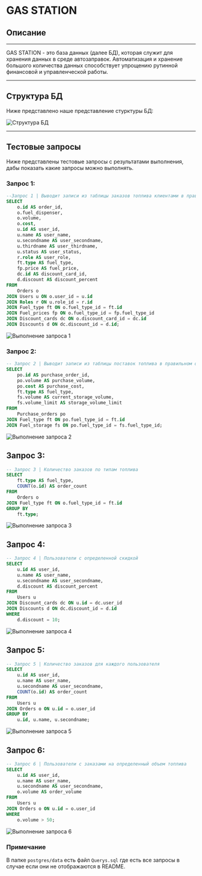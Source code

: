# GAS STATION

## Описание

---
GAS STATION - это база данных (далее БД), которая служит для хранения данных в среде автозаправок.
Автоматизация и хранение большого количества данных способствует упрощению рутинной финансовой и управленческой работы.

---

## Структура БД

Ниже представлено наше представление стурктуры БД:

![Структура БД](postgres/.images/Structure.png)

---

## Тестовые запросы

Ниже представлены тестовые запросы с результатами выполнения, дабы показать какие запросы можно выполнять.

### Запрос 1:

```sql
--Запрос 1 | Выводит записи из таблицы заказов топлива клиентами в правильном отображении
SELECT
    o.id AS order_id,
    o.fuel_dispenser,
    o.volume,
    o.cost,
    u.id AS user_id,
    u.name AS user_name,
    u.secondname AS user_secondname,
    u.thirdname AS user_thirdname,
    u.status AS user_status,
    r.role AS user_role,
    ft.type AS fuel_type,
    fp.price AS fuel_price,
    dc.id AS discount_card_id,
    d.discount AS discount_percent
FROM
    Orders o
JOIN Users u ON o.user_id = u.id
JOIN Roles r ON u.role_id = r.id
JOIN Fuel_type ft ON o.fuel_type_id = ft.id
JOIN Fuel_prices fp ON o.fuel_type_id = fp.fuel_type_id
JOIN Discount_cards dc ON o.discount_card_id = dc.id
JOIN Discounts d ON dc.discount_id = d.id;
```
![Выполнение запроса 1](postgres/.images/Query1.png)

### Запрос 2:

```sql
-- Запрос 2 | Выводит записи из таблицы поставок топлива в правильном отображении
SELECT
    po.id AS purchase_order_id,
    po.volume AS purchase_volume,
    po.cost AS purchase_cost,
    ft.type AS fuel_type,
    fs.volume AS current_storage_volume,
    fs.volume_limit AS storage_volume_limit
FROM
    Purchase_orders po
JOIN Fuel_type ft ON po.fuel_type_id = ft.id
JOIN Fuel_storage fs ON po.fuel_type_id = fs.fuel_type_id;
```

![Выполнение запроса 2](postgres/.images/Query2.png)

## Запрос 3:

```sql
-- Запрос 3 | Количество заказов по типам топлива
SELECT
    ft.type AS fuel_type,
    COUNT(o.id) AS order_count
FROM
    Orders o
JOIN Fuel_type ft ON o.fuel_type_id = ft.id
GROUP BY
    ft.type;
```

![Выполнение запроса 3](postgres/.images/Query3.png)

## Запрос 4:

```sql
-- Запрос 4 | Пользователи с определенной скидкой
SELECT
    u.id AS user_id,
    u.name AS user_name,
    u.secondname AS user_secondname,
    d.discount AS discount_percent
FROM
    Users u
JOIN Discount_cards dc ON u.id = dc.user_id
JOIN Discounts d ON dc.discount_id = d.id
WHERE
    d.discount = 10;
```

![Выполнение запроса 4](postgres/.images/Query4.png)

## Запрос 5:

```sql
-- Запрос 5 | Количество заказов для каждого пользователя
SELECT
    u.id AS user_id,
    u.name AS user_name,
    u.secondname AS user_secondname,
    COUNT(o.id) AS order_count
FROM
    Users u
JOIN Orders o ON u.id = o.user_id
GROUP BY
    u.id, u.name, u.secondname;
```

![Выполнение запроса 5](postgres/.images/Query5.png)

## Запрос 6:

```sql
-- Запрос 6 | Пользователи с заказами на определенный объем топлива
SELECT
    u.id AS user_id,
    u.name AS user_name,
    u.secondname AS user_secondname,
    o.volume AS order_volume
FROM
    Users u
JOIN Orders o ON u.id = o.user_id
WHERE
    o.volume > 50;
```

![Выполнение запроса 6](postgres/.images/Query6.png)

### Примечание
В папке `postgres/data` есть файл `Querys.sql` где есть все запросы в случае если они не отображаются в README.